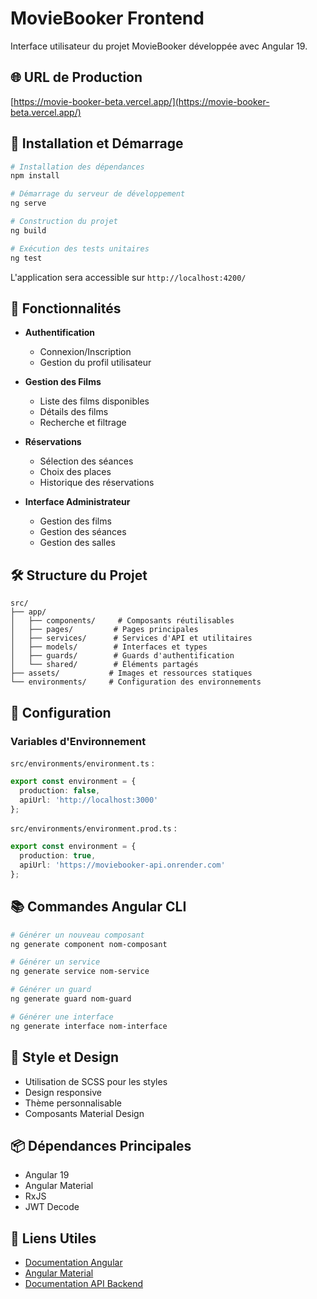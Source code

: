 # MovieBooker Frontend

Interface utilisateur du projet MovieBooker développée avec Angular 19.

## 🌐 URL de Production

[https://movie-booker-beta.vercel.app/](https://movie-booker-beta.vercel.app/)

## 🚀 Installation et Démarrage

```bash
# Installation des dépendances
npm install

# Démarrage du serveur de développement
ng serve

# Construction du projet
ng build

# Exécution des tests unitaires
ng test
```

L'application sera accessible sur `http://localhost:4200/`

## 📱 Fonctionnalités

- **Authentification**
  - Connexion/Inscription
  - Gestion du profil utilisateur

- **Gestion des Films**
  - Liste des films disponibles
  - Détails des films
  - Recherche et filtrage

- **Réservations**
  - Sélection des séances
  - Choix des places
  - Historique des réservations

- **Interface Administrateur**
  - Gestion des films
  - Gestion des séances
  - Gestion des salles

## 🛠 Structure du Projet

```
src/
├── app/
│   ├── components/     # Composants réutilisables
│   ├── pages/         # Pages principales
│   ├── services/      # Services d'API et utilitaires
│   ├── models/        # Interfaces et types
│   ├── guards/        # Guards d'authentification
│   └── shared/        # Éléments partagés
├── assets/           # Images et ressources statiques
└── environments/     # Configuration des environnements
```

## 🔧 Configuration

### Variables d'Environnement

`src/environments/environment.ts` :
```typescript
export const environment = {
  production: false,
  apiUrl: 'http://localhost:3000'
};
```

`src/environments/environment.prod.ts` :
```typescript
export const environment = {
  production: true,
  apiUrl: 'https://moviebooker-api.onrender.com'
};
```

## 📚 Commandes Angular CLI

```bash
# Générer un nouveau composant
ng generate component nom-composant

# Générer un service
ng generate service nom-service

# Générer un guard
ng generate guard nom-guard

# Générer une interface
ng generate interface nom-interface
```

## 🎨 Style et Design

- Utilisation de SCSS pour les styles
- Design responsive
- Thème personnalisable
- Composants Material Design

## 📦 Dépendances Principales

- Angular 19
- Angular Material
- RxJS
- JWT Decode

## 🔗 Liens Utiles

- [Documentation Angular](https://angular.dev/)
- [Angular Material](https://material.angular.io/)
- [Documentation API Backend](https://moviebooker-api.onrender.com/documentation)
